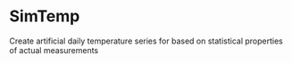 # SimTemp
Create artificial daily temperature series for based on statistical properties of actual measurements
